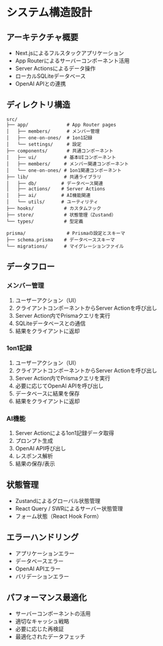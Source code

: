# システム構造設計

## アーキテクチャ概要
- Next.jsによるフルスタックアプリケーション
- App Routerによるサーバーコンポーネント活用
- Server Actionsによるデータ操作
- ローカルSQLiteデータベース
- OpenAI APIとの連携

## ディレクトリ構造
```
src/
├── app/              # App Router pages
│   ├── members/      # メンバー管理
│   ├── one-on-ones/  # 1on1記録
│   └── settings/     # 設定
├── components/       # 共通コンポーネント
│   ├── ui/          # 基本UIコンポーネント
│   ├── members/     # メンバー関連コンポーネント
│   └── one-on-ones/ # 1on1関連コンポーネント
├── lib/             # 共通ライブラリ
│   ├── db/         # データベース関連
│   ├── actions/    # Server Actions
│   ├── ai/         # AI機能関連
│   └── utils/      # ユーティリティ
├── hooks/           # カスタムフック
├── store/           # 状態管理（Zustand）
└── types/           # 型定義

prisma/               # Prismaの設定とスキーマ
├── schema.prisma    # データベーススキーマ
└── migrations/      # マイグレーションファイル
```

## データフロー

### メンバー管理
1. ユーザーアクション（UI）
2. クライアントコンポーネントからServer Actionを呼び出し
3. Server Action内でPrismaクエリを実行
4. SQLiteデータベースとの通信
5. 結果をクライアントに返却

### 1on1記録
1. ユーザーアクション（UI）
2. クライアントコンポーネントからServer Actionを呼び出し
3. Server Action内でPrismaクエリを実行
4. 必要に応じてOpenAI APIを呼び出し
5. データベースに結果を保存
6. 結果をクライアントに返却

### AI機能
1. Server Actionによる1on1記録データ取得
2. プロンプト生成
3. OpenAI API呼び出し
4. レスポンス解析
5. 結果の保存/表示

## 状態管理
- Zustandによるグローバル状態管理
- React Query / SWRによるサーバー状態管理
- フォーム状態（React Hook Form）

## エラーハンドリング
- アプリケーションエラー
- データベースエラー
- OpenAI APIエラー
- バリデーションエラー

## パフォーマンス最適化
- サーバーコンポーネントの活用
- 適切なキャッシュ戦略
- 必要に応じた再検証
- 最適化されたデータフェッチ 